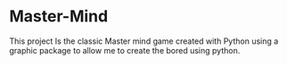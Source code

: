 # Master-Mind
This project Is the classic Master mind game created with Python using a graphic package to allow me to create the bored using python.
